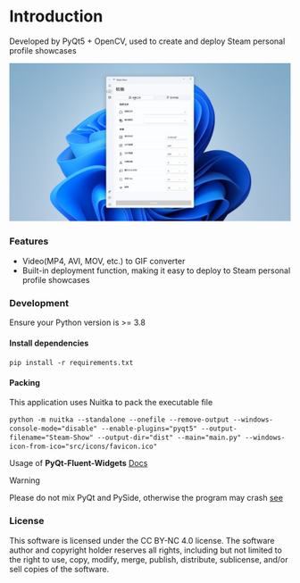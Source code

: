 # Introduction

Developed by PyQt5 + OpenCV, used to create and deploy Steam personal profile showcases

<img src="docs/screenshot.png" alt="screenshot">

### Features

-   Video(MP4, AVI, MOV, etc.) to GIF converter
-   Built-in deployment function, making it easy to deploy to Steam personal profile showcases

### Development

Ensure your Python version is >= 3.8

#### Install dependencies

```
pip install -r requirements.txt
```

#### Packing

This application uses Nuitka to pack the executable file

```
python -m nuitka --standalone --onefile --remove-output --windows-console-mode="disable" --enable-plugins="pyqt5" --output-filename="Steam-Show" --output-dir="dist" --main="main.py" --windows-icon-from-ico="src/icons/favicon.ico" 
```

Usage of **PyQt-Fluent-Widgets** [Docs](https://qfluentwidgets.com/pages/about)

> [!WARNING]
> Please do not mix PyQt and PySide, otherwise the program may crash [see](https://qfluentwidgets.com/pages/install)

### License

This software is licensed under the CC BY-NC 4.0 license. The software author and copyright holder reserves all rights, including but not limited to the right to use, copy, modify, merge, publish, distribute, sublicense, and/or sell copies of the software.
